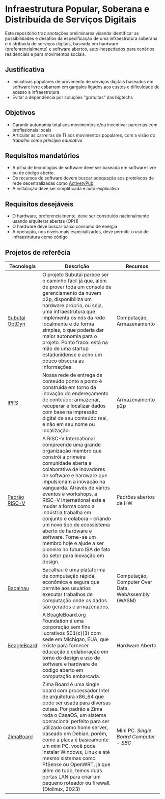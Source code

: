 # Infraestrutura Popular, Soberana e Distribuída de Serviços Digitais
Este repositório traz anotações preliminares visando identificar as possibilidades e desafios da especificação de uma infraestrutura soberana e distribuída de serviços digitais, baseada em hardware (prefenrencialmente) e software abertos, auto-hospedados para cenários residenciais e para movimentos sociais.

## Justificativa
- Iniciativas populares de provimento de serviços digitais baseados em software livre esbarram em gargalos ligados aos custos e dificuldade de acesso a infraestrutura
- Evitar a dependência por soluções "gratuitas" das bigtechs
## Objetivos
- Garantir autonomia total aos movimentos e/ou incentivar parcerias com profissionais locais
- Articular as carreiras de TI aos movimentos populares, com a visão do *trabalho como princípio educativo*

## Requisitos mandatórios
- A pilha de tecnologias de software deve ser baseada em software livre ou de código aberto.
- Os recursos de software devem buscar adequação aos protolocos de rede decentralizadas como [ActivetyPub](https://activitypub.rocks/)
- A instalação deve ser simplificada e auto-explicativa

## Requisitos desejáveis
- O hardware, preferencialmente, deve ser construído nacionalmente usando arquiterar abertas (OPH)
- O hardware deve buscar baixo consumo de energia
- A operação, nos níveis mais especializados, deve permitir o uso de infraestrutura como código

## Projetos de referêcia

| Tecnologia| Descrição | Recursos|
| ----------| --------- | ------- |
|[Subutai OptDyn](https://subutai.io/p2p-cloud-platform.html)| O projeto Subutai parece ser o caminho fácil já que, além de prover toda um console de gerenciamento da nuvem p2p, disponibiliza um hardware próprio, ou seja, uma infraestrutura que implementa os nós da rede localmente e de forma simples, o que poderia dar maior autonomia para o projeto. Ponto fraco: está na mão de uma startup estadunidense e acho um pouco obscura as informações.| Computação, Armazenamento |
| [IPFS](https://ipfs.tech/) |Nossa rede de entrega de conteúdo ponto a ponto é construída em torno da inovação do endereçamento de conteúdo: armazenar, recuperar e localizar dados com base na impressão digital de seu conteúdo real, e não em seu nome ou localização.| Armazenamento p2p |
| [Padrão RISC-V](https://riscv.org/) | A RISC-V International compreende uma grande organização membro que constrói a primeira comunidade aberta e colaborativa de inovadores de software e hardware que impulsionam a inovação na vanguarda. Através de vários eventos e workshops, a RISC-V International está a mudar a forma como a indústria trabalha em conjunto e colabora – criando um novo tipo de ecossistema aberto de hardware e software. Torne-se um membro hoje e ajude a ser pioneiro no futuro ISA de fato do setor para inovação em design. | Padrões abertos de HW |
| [Bacalhau](https://www.bacalhau.org/) |Bacalhau é uma plataforma de computação rápida, econômica e segura que permite aos usuários executar trabalhos de computação onde os dados são gerados e armazenados. | Computação, Computer Over Data, WebAssembly (WASM)|
|[BeagleBoard](https://www.beagleboard.org/)|A BeagleBoard.org Foundation é uma corporação sem fins lucrativos 501(c)(3) com sede em Michigan, EUA, que existe para fornecer educação e colaboração em torno do design e uso de software e hardware de código aberto em computação embarcada. | Hardware Aberto|
|[ZimaBoard](https://www.zimaspace.com/)|Zima Board é uma single board com processador Intel de arquitetura x86_64 que pode ser usada para diversas coisas. Por padrão a Zima roda o CasaOS, um sistema operacional perfeito para ser utilizado como home server, baseado em Debian, porém, como a placa é basicamente um mini PC, você pode instalar Windows, Linux e até mesmo sistemas como PfSense ou OpenWRT, já que além de tudo, temos duas portas LAN para criar um pequeno roteador ou firewall. (Diolinux, 2023)|Mini PC. *Single Board Computer - SBC*|
